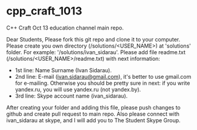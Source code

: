 cpp_craft_1013
==============

C++ Craft Oct 13 education channel main repo.

Dear Students,
Please fork this git repo and clone it to your computer.
Please create you own directory (<GIT>/solutions/<USER_NAME>) at 'solutions' folder. For example: '<GIT>/solutions/ivan_sidarau'.
Please add file readme.txt (<GIT>/solutions/<USER_NAME>/readme.txt) with next information:
 * 1st line: Name Surname (Ivan Sidarau).
 * 2nd line: E-mail (ivan.sidarau@gmail.com), it's better to use gmail.com for e-mailing. Otherwise you should be pretty sure in next: if you write yandex.ru, you will use yandex.ru (not yandex.by).
 * 3rd line: Skype account name (ivan_sidarau).

After creating your folder and adding this file, please push changes to github and create pull request to main repo.
Also please connect with ivan_sidarau at skype, and I will add you to The Student Skype Group.

